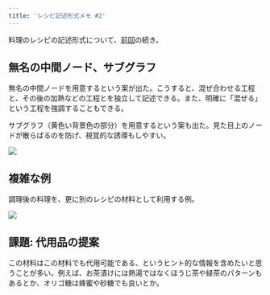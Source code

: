 ```yaml
---
title: 'レシピ記述形式メモ #2'
---
```

料理のレシピの記述形式について、[前回](https://r7kamura.com/articles/2022-05-13-mermaid-recipe-memo)の続き。

無名の中間ノード、サブグラフ
--------------

無名の中間ノードを用意するという案が出た。こうすると、混ぜ合わせる工程と、その後の加熱などの工程とを独立して記述できる。また、明確に「混ぜる」という工程を強調することもできる。

サブグラフ（黄色い背景色の部分）を用意するという案も出た。見た目上のノードが散らばるのを防げ、視覚的な誘導もしやすい。

![](https://lh4.googleusercontent.com/ZDkuubsPkBLwsqWKGaqGBuc7ByS51Nm3cgDwqrw7_IYV4g0WrURzI8WvmJRlJUAN_Hu5B3jpUj0jWGlfmCMaezcu6i-NCRW2i0xkiWW84XFhpIWTEFtPfKcCthijNt_UGtn3YD-A_2CyJkxMpA-EHw)

複雑な例
----

調理後の料理を、更に別のレシピの材料として利用する例。

![](https://lh5.googleusercontent.com/p1-_gqARgmW9htGDwtuWogGbODsF8t-Q9_mshAL1CJu8LTaxD9ias6NbQi6Vrl-gybs6CV_RA9fMwvZisWrVsnoA_QbR2GxPSQeE-9Ff-VIPk_0SpTcfDKfnvkqSGgNsklx-iGiGRudPqFzdpyqQ7w)

課題: 代用品の提案
----------

この材料はこの材料でも代用可能である、というヒント的な情報を含めたいと思うことが多い。例えば、お茶漬けには熱湯ではなくほうじ茶や緑茶のパターンもあるとか、オリゴ糖は蜂蜜や砂糖でも良いとか。
